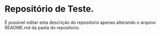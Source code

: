 # Repositório de Teste.
É possivel editar esta descrição do repositorio apenas alterando o arquivo README.md da pasta do repositorio.
